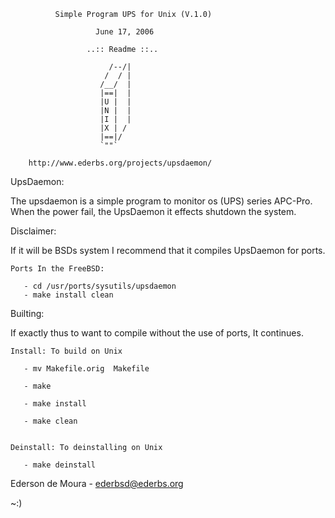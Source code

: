 
              Simple Program UPS for Unix (V.1.0) 

                       June 17, 2006

                     ..:: Readme ::..

                          /--/|   
       	                 /  / |   
      	                /__/  |   
                        |==|  |   
      	                |U |  |   
      	                |N |  |   
      	                |I |  |   
                        |X | /    
                        |==|/     
      	                `""`   

        http://www.ederbs.org/projects/upsdaemon/


UpsDaemon:

   The upsdaemon is a simple program to monitor os (UPS) series APC-Pro.
   When the power fail, the UpsDaemon it effects shutdown the system.

Disclaimer:

   If it will be BSDs system I recommend that it compiles UpsDaemon 
   for ports.

    Ports In the FreeBSD:

       - cd /usr/ports/sysutils/upsdaemon
       - make install clean 
    
Builting:

   If exactly thus to want to compile without the use of ports,
   It continues.     

    Install: To build on Unix

       - mv Makefile.orig  Makefile   
       
       - make

       - make install

       - make clean
 
    
    Deinstall: To deinstalling on Unix

       - make deinstall


Ederson de Moura - ederbsd@ederbs.org

~:)
